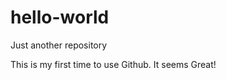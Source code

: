 hello-world
===========

Just another repository

This is my first time to use Github. It seems Great!
